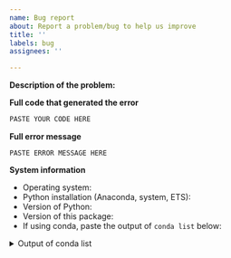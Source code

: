 ```yaml
---
name: Bug report
about: Report a problem/bug to help us improve
title: ''
labels: bug
assignees: ''

---
```


**Description of the problem:**
<!--
Please be as detailed as you can when describing an issue. The more information
we have, the easier it will be for us to track this down.
-->



**Full code that generated the error**
<!--
Include any data files or inputs required to run the code. It really helps if
we can run the code on our own machines.
-->

```python
PASTE YOUR CODE HERE
```


**Full error message**

```
PASTE ERROR MESSAGE HERE
```



**System information**

* Operating system:
* Python installation (Anaconda, system, ETS):
* Version of Python:
* Version of this package:
* If using conda, paste the output of `conda list` below:

<details>
<summary>Output of conda list</summary>
<pre>

PASTE OUTPUT OF CONDA LIST HERE

</pre>
</details>
